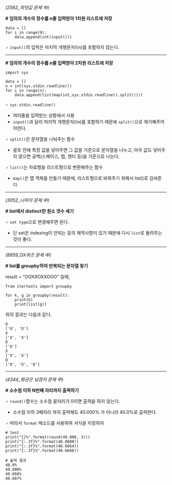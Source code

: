 *(2562_최댓값 문제 中)*

**# 임의의 개수의 정수를 n줄 입력받아 1차원 리스트에 저장**

```
data = []
for i in range(9):
    data.append(int(input()))
```
🗸 `input()`의 입력은 마지막 개행문자(\n)를 포함하지 않는다.

---
**# 임의의 개수의 정수를 n줄 입력받아 2차원 리스트에 저장**
```
import sys

data = []
n = int(sys.stdin.readline())
for i in range(n):
    data.append(list(map(int,sys.stdin.readline().split())))
```
🗸 `sys.stdin.readline()`
* 여러줄을 입력받는 상황에서 사용
* `input()`과 달리 마지막 개행문자(\n)를 포함하기 때문에 `split()`으로 제거해주어야한다.

🗸 `split()`은 문자열을 나눠주는 함수

- 괄호 안에 특정 값을 넣어주면 그 값을 기준으로 문자열을 나누고, 아무 값도 넣어주지 않으면 공백(스페이스, 탭, 엔터 등)을 기준으로 나눈다.

🗸 `list()`는 자료형을 리스트형으로 변환해주는 함수

- `map()`은 맵 객체를 만들기 때문에, 리스트형으로 바꿔주기 위해서 list()로 감싸준다.

---
*(3052_나머지 문제 中)*

**# list에서 distinct한 원소 갯수 세기**

🗸 `set type`으로 변경해주면 된다.
* 단 set은 indexing이 안되는 등의 제약사항이 있기 때문에 다시 `list`로 돌려주는 것이 좋다.

---
*(8959_OX퀴즈 문제 中)*

**# list를 groupby하여 반복되는 문자열 찾기**

result =  "OOXXOXXOOO" 일때,
```
from itertools import groupby

for k, g in groupby(result):
    print(k)
    print(list(g))
```
 위의 결과는 다음과 같다.
```
O
['O', 'O']
X
['X', 'X']
O
['O']
X
['X', 'X']
O
['O', 'O', 'O']
```
---
*(4344_평균은 넘겠지 문제 中)*

**# 소수점 이하 N번째 자리까지 출력하기**

🗸 `round()`함수는 소수점 끝자리가 0이면 출력을 하지 않는다.
* 소수점 이하 3째자리 까지 출력해도 40.000% 가 아니라 40.0%로 출력한다.

🗸 따라서 `format` 메소드를 사용하여 서식을 지정하자
```
# test
print("{}%".format(round(40.000, 3)))
print("{:.3f}%".format(40.0000))
print("{:.3f}%".format(40.6664))
print("{:.3f}%".format(40.6666))

# 출력 결과
40.0%
40.000%
40.666%
40.667%
```